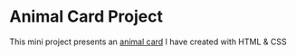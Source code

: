 # Animal Card Project

This mini project presents an [animal card](https://elishaygh.github.io/animal-card/) I have created with HTML & CSS<br/>

